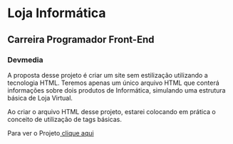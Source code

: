 <h1>Loja Informática</h1>
<h2>Carreira Programador Front-End</h2>
<h3>Devmedia</h3>
<p>A proposta desse projeto é criar um site sem estilização utilizando a tecnologia HTML. Teremos apenas um único arquivo HTML que conterá informações sobre dois produtos de Informática, simulando uma estrutura básica de Loja Virtual.</p>
<p>Ao criar o arquivo HTML desse projeto, estarei colocando em prática o conceito de utilização de tags básicas.</p>
<p>Para ver o Projeto<a href="https://devmedia.taoliveira.com.br/loja-de-informatica/" target="_blank"> clique aqui</a></p>
